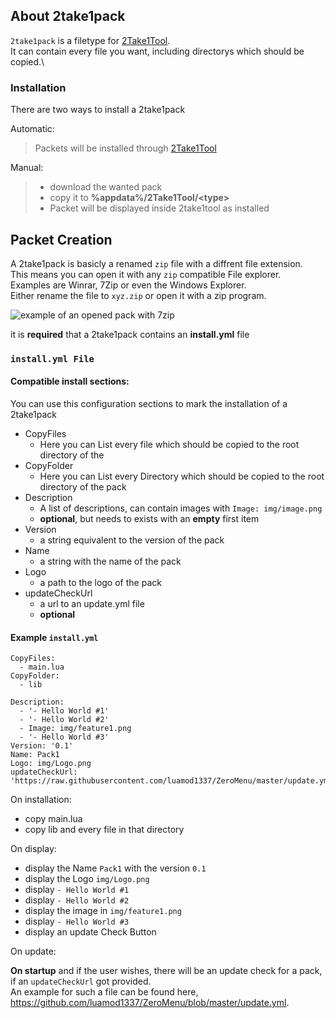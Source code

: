 <!-- ABOUT THE PROJECT -->
## About 2take1pack

```2take1pack``` is a filetype for <a href="https://github.com/luamod1337/2Take1Tool">2Take1Tool</a>. \
It can contain every file you want, including directorys which should be copied.\

### Installation
There are two ways to install a 2take1pack

Automatic:

> Packets will be installed through <a href="https://github.com/luamod1337/2Take1Tool">2Take1Tool</a> 


Manual:

> - download the wanted pack
> - copy it to **%appdata%/2Take1Tool/\<type\>**
> -  Packet will be displayed inside 2take1tool as installed



## Packet Creation
A 2take1pack is basicly a renamed ```zip```  file with a diffrent file extension.\
This means you can open it with any ```zip``` compatible File explorer.\
Examples are Winrar, 7Zip or even the Windows Explorer.\
Either rename the file to ```xyz.zip``` or open it with a zip program.

![example of an opened pack with 7zip](https://raw.githubusercontent.com/luamod1337/2take1packs/master/images/7zip.png)


it is **required** that a 2take1pack contains an **install.yml** file

### ```install.yml File```

#### Compatible install sections:

You can use this configuration sections to mark the installation of a 2take1pack

- CopyFiles
  - Here you can List every file which should be copied to the root directory of the
- CopyFolder
  - Here you can List every Directory which should be copied to the root directory of the pack
- Description
  - A list of descriptions, can contain images with ```Image: img/image.png```
  - **optional**, but needs to exists with an **empty** first item
- Version
  - a string equivalent to the version of the pack
- Name
  - a string with the name of the pack
- Logo
  - a path to the logo of the pack
- updateCheckUrl
  - a url to an update.yml file
  - **optional**

#### Example ```install.yml```

```
CopyFiles:
  - main.lua
CopyFolder:
  - lib
  
Description:
  - '- Hello World #1'
  - '- Hello World #2'
  - Image: img/feature1.png
  - '- Hello World #3'
Version: '0.1'
Name: Pack1
Logo: img/Logo.png
updateCheckUrl: 'https://raw.githubusercontent.com/luamod1337/ZeroMenu/master/update.yml'
```

On installation:

- copy main.lua
- copy lib and every file in that directory

On display:
- display the Name ```Pack1``` with the version ```0.1```
- display the Logo ```img/Logo.png```
- display ```- Hello World #1```
- display ```- Hello World #2```
- display the image in ```img/feature1.png```
- display ```- Hello World #3```
- display an update Check Button

On update:

**On startup** and if the user wishes, there will be an update check for a pack, if an ```updateCheckUrl``` got provided. \
An example for such a file can be found here, https://github.com/luamod1337/ZeroMenu/blob/master/update.yml.

















